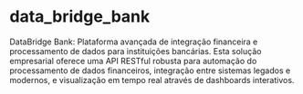 # data_bridge_bank
DataBridge Bank: Plataforma avançada de integração financeira e processamento de dados para instituições bancárias.  Esta solução empresarial oferece uma API RESTful robusta para automação do processamento de dados financeiros, integração entre sistemas legados e modernos, e visualização em tempo real através de dashboards interativos.
